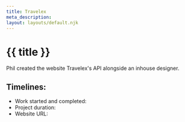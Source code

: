 ```yaml
---
title: Travelex
meta_description:
layout: layouts/default.njk
---
```


# {{ title }}

Phil created the website Travelex's API alongside an inhouse designer.

## Timelines:

- Work started and completed:
- Project duration:
- Website URL:
